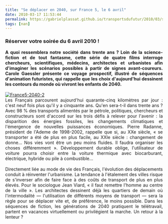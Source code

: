 ```yaml
---
title: "Se déplacer en 2040, sur France 5, le 6 avril"
date: 2010-03-17 11:53:44
permalink: https://gabrielplassat.github.io/transportsdufutur/2010/03/se-deplacer-en-2040-sur-france-5.html
tags: [nan]
---
```


<h3>Réserver votre soirée du 6 avril 2010 !</h3> <div class="content img_280_"> <div align="justify" class="copyright"><span style="font-weight: bold">A quoi ressemblera notre société dans trente ans ? Loin de la science-fiction et de tout fantasme, cette série de quatre films interroge chercheurs, scientifiques, médecins, architectes et urbanistes afin d'imaginer les scénarios possibles à partir de signes avant-coureurs. Carole Gaessler présente ce voyage prospectif, illustré de séquences d'animation futuristes, qui rappelle que les choix d'aujourd'hui dessinent les contours du monde où vivront les enfants de 2040.</span></div> <div align="justify" class="copyright"><span style="font-weight: bold"> </span></div> <div align="justify" class="copyright"><span style="font-weight: bold"></span><a href="https://gabrielplassat.github.io/transportsdufutur/wp-content/uploads/sites/6/old/6a0120a66d2ad4970b01310fae9e44970c-pi.jpg"><img alt="France5-2040-2" border="0" class="asset asset-image at-xid-6a0120a66d2ad4970b01310fae9e44970c " src="/wp-content/uploads/sites/6/old/6a0120a66d2ad4970b01310fae9e44970c-500pi.jpg" title="France5-2040-2" /></a> <br /> </div></div>  <!--more-->  <div align="justify" class="copyright">Les Français parcourent aujourd'hui quarante-cinq kilomètres par jour : c'est neuf fois plus qu'il y a cinquante ans. Qu'en sera-t-il dans trente ans ? Avec 98 % des transports alimentés par le pétrole, politiques, chercheurs et constructeurs sont d'accord sur les trois défis à relever pour l'avenir : la disparition des énergies fossiles, les changements climatiques et l'émergence de nouvelles puissances économiques. Pierre Radanne, président de l'Ademe de 1998-2002, rappelle que si, au XXe siècle, « se transporter a été de plus en plus facile, au XXIe siècle : changement de donne… Nos vies vont être un peu moins fluides. Il faudra organiser les choses différemment ». Développement durable oblige, l'utilisateur de voiture pourra choisir entre la voiture thermique avec biocarburant, électrique, hybride ou pile à combustible… </div> <div align="justify" class="copyright"><br />Directement liée au mode de vie des Français, l'évolution des déplacements conduit à réinventer l'urbanisme. La tendance à l'étalement des villes risque de s'inverser afin de faire face à des coûts de transport de plus en plus élevés. Pour le sociologue Jean Viard, « il faut remettre l'homme au centre de la ville ». Les architectes dessinent déjà les quartiers de demain où l'intermodalité — l'utilisation de différents moyens de transport — sera la règle pour se déplacer vite et, de préférence, le moins possible. Dans les séquences de fiction, les générations de 2040 pratiquent le télétravail, partent en vacances virtuellement ou privilégient la marche. Un retour à la lenteur ? <br /></div> <div> </div>
